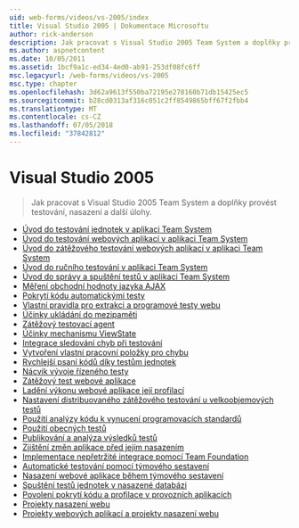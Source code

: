 ```yaml
---
uid: web-forms/videos/vs-2005/index
title: Visual Studio 2005 | Dokumentace Microsoftu
author: rick-anderson
description: Jak pracovat s Visual Studio 2005 Team System a doplňky provést testování, nasazení a další úlohy.
ms.author: aspnetcontent
ms.date: 10/05/2011
ms.assetid: 1bcf9a1c-ed34-4ed0-ab91-253df08fc6ff
msc.legacyurl: /web-forms/videos/vs-2005
msc.type: chapter
ms.openlocfilehash: 3d62a9613f550ba72195e278160b71db15425ec5
ms.sourcegitcommit: b28cd0313af316c051c2ff8549865bff67f2fbb4
ms.translationtype: MT
ms.contentlocale: cs-CZ
ms.lasthandoff: 07/05/2018
ms.locfileid: "37842812"
---
```

<a name="visual-studio-2005"></a>Visual Studio 2005
====================
> Jak pracovat s Visual Studio 2005 Team System a doplňky provést testování, nasazení a další úlohy.


- [Úvod do testování jednotek v aplikaci Team System](introduction-to-unit-testing-with-team-system.md)
- [Úvod do testování webových aplikací v aplikaci Team System](introduction-to-testing-web-applications-with-team-system.md)
- [Úvod do zátěžového testování webových aplikací v aplikaci Team System](introduction-to-load-testing-web-applications-with-team-system.md)
- [Úvod do ručního testování v aplikaci Team System](introduction-to-manual-testing-with-team-system.md)
- [Úvod do správy a spuštění testů v aplikaci Team System](introduction-to-managing-and-running-tests-with-team-system.md)
- [Měření obchodní hodnoty jazyka AJAX](measuring-the-business-value-of-ajax.md)
- [Pokrytí kódu automatickými testy](code-coverage-of-automated-tests.md)
- [Vlastní pravidla pro extrakci a programové testy webu](custom-extraction-rules-and-coded-web-tests.md)
- [Účinky ukládání do mezipaměti](the-effects-of-caching.md)
- [Zátěžový testovací agent](using-the-load-test-agent.md)
- [Účinky mechanismu ViewState](the-effects-of-viewstate.md)
- [Integrace sledování chyb při testování](how-do-i-integrate-defect-tracking-with-testing.md)
- [Vytvoření vlastní pracovní položky pro chybu](how-do-i-create-my-own-bug-work-item.md)
- [Rychlejší psaní kódů díky testům jednotek](how-do-i-write-code-more-quickly-with-unit-tests.md)
- [Nácvik vývoje řízeného testy](how-do-i-practice-test-driven-development.md)
- [Zátěžový test webové aplikace](how-do-i-load-test-a-web-application.md)
- [Ladění výkonu webové aplikace její profilací](how-do-i-tune-web-application-performance-with-profiling.md)
- [Nastavení distribuovaného zátěžového testování u velkoobjemových testů](how-do-i-set-up-distributed-load-testing-for-high-volume-tests.md)
- [Použití analýzy kódu k vynucení programovacích standardů](how-do-i-enforce-coding-standards-with-code-analysis.md)
- [Použití obecných testů](how-do-i-use-generic-tests.md)
- [Publikování a analýza výsledků testů](how-do-i-publish-and-analyze-test-results.md)
- [Zjištění změn aplikace před jejím nasazením](how-do-i-discover-application-changes-prior-to-deployment.md)
- [Implementace nepřetržité integrace pomocí Team Foundation](how-do-i-implement-continuous-integration-with-team-foundation.md)
- [Automatické testování pomocí týmového sestavení](how-do-i-automate-testing-using-team-build.md)
- [Nasazení webové aplikace během týmového sestavení](how-do-i-deploy-a-web-application-during-a-team-build.md)
- [Spuštění testů jednotek v nasazené databázi](how-do-i-run-unit-tests-against-a-deployed-database.md)
- [Povolení pokrytí kódu a profilace v provozních aplikacích](how-do-i-enable-code-coverage-and-profiling-in-production-applications.md)
- [Projekty nasazení webu](web-deployment-projects.md)
- [Projekty webových aplikací a projekty nasazení webu](web-application-projects-web-deployment-projects.md)
